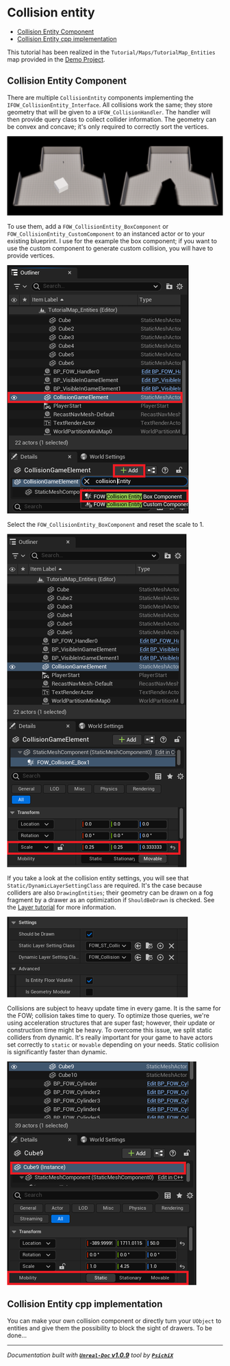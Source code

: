 # Collision entity

- [Collision Entity Component](#collision-entity-component)
- [Collision Entity cpp implementation](#collision-entity-cpp-implementation)

This tutorial has been realized in the `Tutorial/Maps/TutorialMap_Entities` map provided in the [Demo Project](https://github.com/gandoulf/LayeredFOW_Demo).

## Collision Entity Component

There are multiple `CollisionEntity` components implementing the `IFOW_CollisionEntity_Interface`. All collisions
work the same; they store geometry that will be given to a `UFOW_CollisionHandler`. The handler will then provide
query class to collect collider information. The geometry can be convex and concave; it's only required to correctly
sort the vertices.

![CollisionEntity](../../../Assets/Tutorial/Entities/Collision/0_SetupCollisionComponentMerged.png)

To use them, add a `FOW_CollisionEntity_BoxComponent` or `FOW_CollisionEntity_CustomComponent` to an instanced actor
or to your existing blueprint. I use for the example the box component; if you want to use the custom component to
generate custom collision, you will have to provide vertices.

![CollisionEntity](../../../Assets/Tutorial/Entities/Collision/2_AddBoxCollisionComponent.png)

Select the `FOW_CollisionEntity_BoxComponent` and reset the scale to 1.

![CollisionEntity](../../../Assets/Tutorial/Entities/Collision/3_ResetCollisionBoxScaleToOne.png)

If you take a look at the collision entity settings, you will see that `Static/DynamicLayerSettingClass` are required.
It's the case because colliders are also `DrawingEntities`; their geometry can be drawn on a fog fragment by a drawer
as an optimization if `ShouldBeDrawn` is checked. See the [Layer tutorial](/book/Tutorials/entities/../Layers.md) for more information.

![CollisionEntity](../../../Assets/Tutorial/Entities/Collision/4_CollisionEntityGeneralParameters.png)

Collisions are subject to heavy update time in every game. It is the same for the FOW; collision takes time to query.
To optimize those queries, we're using acceleration structures that are super fast; however, their update or construction
time might be heavy. To overcome this issue, we split static colliders from dynamic. It's really important for your game
to have actors set correctly to `static` or `movable` depending on your needs. Static collision is significantly faster
than dynamic.

![CollisionEntity](../../../Assets/Tutorial/Entities/Collision/5_SetCollidersMobilityToStatic.png)

## Collision Entity cpp implementation

You can make your own collision component or directly turn your `UObject` to entities and give them the possibility to
block the sight of drawers. To be done...

---
_Documentation built with [**`Unreal-Doc` v1.0.9**](https://github.com/PsichiX/unreal-doc) tool by [**`PsichiX`**](https://github.com/PsichiX)_